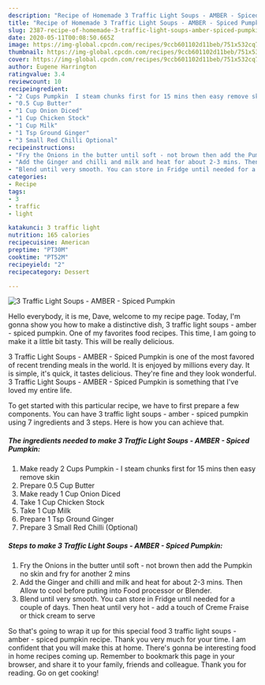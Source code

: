 ```yaml
---
description: "Recipe of Homemade 3 Traffic Light Soups - AMBER - Spiced Pumpkin"
title: "Recipe of Homemade 3 Traffic Light Soups - AMBER - Spiced Pumpkin"
slug: 2387-recipe-of-homemade-3-traffic-light-soups-amber-spiced-pumpkin
date: 2020-05-11T00:08:50.665Z
image: https://img-global.cpcdn.com/recipes/9ccb601102d11beb/751x532cq70/3-traffic-light-soups-amber-spiced-pumpkin-recipe-main-photo.jpg
thumbnail: https://img-global.cpcdn.com/recipes/9ccb601102d11beb/751x532cq70/3-traffic-light-soups-amber-spiced-pumpkin-recipe-main-photo.jpg
cover: https://img-global.cpcdn.com/recipes/9ccb601102d11beb/751x532cq70/3-traffic-light-soups-amber-spiced-pumpkin-recipe-main-photo.jpg
author: Eugene Harrington
ratingvalue: 3.4
reviewcount: 10
recipeingredient:
- "2 Cups Pumpkin  I steam chunks first for 15 mins then easy remove skin"
- "0.5 Cup Butter"
- "1 Cup Onion Diced"
- "1 Cup Chicken Stock"
- "1 Cup Milk"
- "1 Tsp Ground Ginger"
- "3 Small Red Chilli Optional"
recipeinstructions:
- "Fry the Onions in the butter until soft - not brown then add the Pumpkin no skin and fry for another 2 mins"
- "Add the Ginger and chilli and milk and heat for about 2-3 mins. Then Allow to cool before puting into Food processor or Blender."
- "Blend until very smooth. You can store in Fridge until needed for a couple of days. Then heat until very hot - add a touch of Creme Fraise or thick cream to serve"
categories:
- Recipe
tags:
- 3
- traffic
- light

katakunci: 3 traffic light 
nutrition: 165 calories
recipecuisine: American
preptime: "PT30M"
cooktime: "PT52M"
recipeyield: "2"
recipecategory: Dessert

---
```



![3 Traffic Light Soups - AMBER - Spiced Pumpkin](https://img-global.cpcdn.com/recipes/9ccb601102d11beb/751x532cq70/3-traffic-light-soups-amber-spiced-pumpkin-recipe-main-photo.jpg)

Hello everybody, it is me, Dave, welcome to my recipe page. Today, I'm gonna show you how to make a distinctive dish, 3 traffic light soups - amber - spiced pumpkin. One of my favorites food recipes. This time, I am going to make it a little bit tasty. This will be really delicious.



3 Traffic Light Soups - AMBER - Spiced Pumpkin is one of the most favored of recent trending meals in the world. It is enjoyed by millions every day. It is simple, it's quick, it tastes delicious. They're fine and they look wonderful. 3 Traffic Light Soups - AMBER - Spiced Pumpkin is something that I've loved my entire life.


To get started with this particular recipe, we have to first prepare a few components. You can have 3 traffic light soups - amber - spiced pumpkin using 7 ingredients and 3 steps. Here is how you can achieve that.

<!--inarticleads1-->

##### The ingredients needed to make 3 Traffic Light Soups - AMBER - Spiced Pumpkin:

1. Make ready 2 Cups Pumpkin - I steam chunks first for 15 mins then easy remove skin
1. Prepare 0.5 Cup Butter
1. Make ready 1 Cup Onion Diced
1. Take 1 Cup Chicken Stock
1. Take 1 Cup Milk
1. Prepare 1 Tsp Ground Ginger
1. Prepare 3 Small Red Chilli (Optional)




<!--inarticleads2-->

##### Steps to make 3 Traffic Light Soups - AMBER - Spiced Pumpkin:

1. Fry the Onions in the butter until soft - not brown then add the Pumpkin no skin and fry for another 2 mins
1. Add the Ginger and chilli and milk and heat for about 2-3 mins. Then Allow to cool before puting into Food processor or Blender.
1. Blend until very smooth. You can store in Fridge until needed for a couple of days. Then heat until very hot - add a touch of Creme Fraise or thick cream to serve




So that's going to wrap it up for this special food 3 traffic light soups - amber - spiced pumpkin recipe. Thank you very much for your time. I am confident that you will make this at home. There's gonna be interesting food in home recipes coming up. Remember to bookmark this page in your browser, and share it to your family, friends and colleague. Thank you for reading. Go on get cooking!
